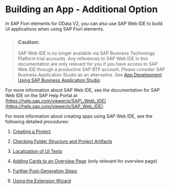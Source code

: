 <!-- loiofbd6c96be0e84af8a9832af711aa3a99 -->

# Building an App - Additional Option

In SAP Fiori elements for OData V2, you can also use SAP Web IDE to build UI applications when using SAP Fiori elements.

> ### Caution:  
> SAP Web IDE is no longer available via SAP Business Technology Platform trial accounts. Any references to SAP Web IDE in this documentation are only relevant for you if you have access to SAP Web IDE through a productive SAP BTP account. Please consider SAP Business Application Studio as an alternative. See [App Development Using SAP Business Application Studio](../05_Developing_Apps/app-development-using-sap-business-application-studio-6bbad66.md).

For more information about SAP Web IDE, see the documentation for SAP Web IDE on the SAP Help Portal at [https://help.sap.com/viewer/p/SAP\_Web\_IDE](https://help.sap.com/viewer/p/SAP_Web_IDE).

For more information about creating apps using SAP Web IDE, see the following detailed procedures:

1.  [Creating a Project](creating-a-project-fe5bc65.md)

2.  [Checking Folder Structure and Project Artifacts](checking-folder-structure-and-project-artifacts-f7abd1b.md)

3.  [Localization of UI Texts](localization-of-ui-texts-b8cb649.md)

4.  [Adding Cards to an Overview Page](adding-cards-to-an-overview-page-b891318.md) \(only relevant for overview page\)

5.  [Further Post-Generation Steps](further-post-generation-steps-3fad794.md)

6.  [Using the Extension Wizard](using-the-extension-wizard-af3369a.md)


